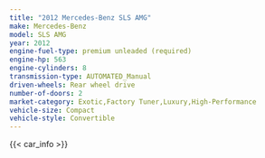 ```yaml
---
title: "2012 Mercedes-Benz SLS AMG"
make: Mercedes-Benz
model: SLS AMG
year: 2012
engine-fuel-type: premium unleaded (required)
engine-hp: 563
engine-cylinders: 8
transmission-type: AUTOMATED_Manual
driven-wheels: Rear wheel drive
number-of-doors: 2
market-category: Exotic,Factory Tuner,Luxury,High-Performance
vehicle-size: Compact
vehicle-style: Convertible
---
```


{{< car_info >}}
